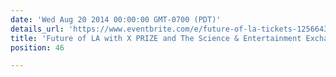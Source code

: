 ```yaml
---
date: 'Wed Aug 20 2014 00:00:00 GMT-0700 (PDT)'
details_url: 'https://www.eventbrite.com/e/future-of-la-tickets-12566439559'
title: 'Future of LA with X PRIZE and The Science & Entertainment Exchange, Tara Roth'
position: 46

---
```

